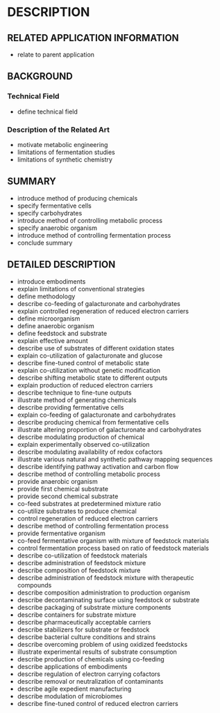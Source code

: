 # DESCRIPTION

## RELATED APPLICATION INFORMATION

- relate to parent application

## BACKGROUND

### Technical Field

- define technical field

### Description of the Related Art

- motivate metabolic engineering
- limitations of fermentation studies
- limitations of synthetic chemistry

## SUMMARY

- introduce method of producing chemicals
- specify fermentative cells
- specify carbohydrates
- introduce method of controlling metabolic process
- specify anaerobic organism
- introduce method of controlling fermentation process
- conclude summary

## DETAILED DESCRIPTION

- introduce embodiments
- explain limitations of conventional strategies
- define methodology
- describe co-feeding of galacturonate and carbohydrates
- explain controlled regeneration of reduced electron carriers
- define microorganism
- define anaerobic organism
- define feedstock and substrate
- explain effective amount
- describe use of substrates of different oxidation states
- explain co-utilization of galacturonate and glucose
- describe fine-tuned control of metabolic state
- explain co-utilization without genetic modification
- describe shifting metabolic state to different outputs
- explain production of reduced electron carriers
- describe technique to fine-tune outputs
- illustrate method of generating chemicals
- describe providing fermentative cells
- explain co-feeding of galacturonate and carbohydrates
- describe producing chemical from fermentative cells
- illustrate altering proportion of galacturonate and carbohydrates
- describe modulating production of chemical
- explain experimentally observed co-utilization
- describe modulating availability of redox cofactors
- illustrate various natural and synthetic pathway mapping sequences
- describe identifying pathway activation and carbon flow
- describe method of controlling metabolic process
- provide anaerobic organism
- provide first chemical substrate
- provide second chemical substrate
- co-feed substrates at predetermined mixture ratio
- co-utilize substrates to produce chemical
- control regeneration of reduced electron carriers
- describe method of controlling fermentation process
- provide fermentative organism
- co-feed fermentative organism with mixture of feedstock materials
- control fermentation process based on ratio of feedstock materials
- describe co-utilization of feedstock materials
- describe administration of feedstock mixture
- describe composition of feedstock mixture
- describe administration of feedstock mixture with therapeutic compounds
- describe composition administration to production organism
- describe decontaminating surface using feedstock or substrate
- describe packaging of substrate mixture components
- describe containers for substrate mixture
- describe pharmaceutically acceptable carriers
- describe stabilizers for substrate or feedstock
- describe bacterial culture conditions and strains
- describe overcoming problem of using oxidized feedstocks
- illustrate experimental results of substrate consumption
- describe production of chemicals using co-feeding
- describe applications of embodiments
- describe regulation of electron carrying cofactors
- describe removal or neutralization of contaminants
- describe agile expedient manufacturing
- describe modulation of microbiomes
- describe fine-tuned control of reduced electron carriers

